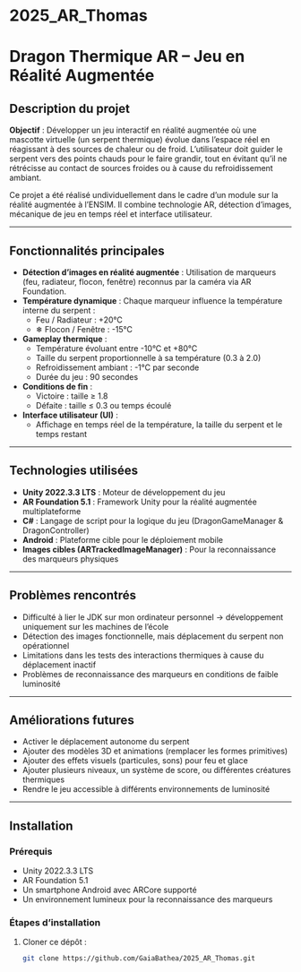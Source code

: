 # 2025_AR_Thomas

# Dragon Thermique AR – Jeu en Réalité Augmentée

## Description du projet

**Objectif** : Développer un jeu interactif en réalité augmentée où une mascotte virtuelle (un serpent thermique) évolue dans l’espace réel en réagissant à des sources de chaleur ou de froid. L’utilisateur doit guider le serpent vers des points chauds pour le faire grandir, tout en évitant qu’il ne rétrécisse au contact de sources froides ou à cause du refroidissement ambiant.

Ce projet a été réalisé undividuellement dans le cadre d’un module sur la réalité augmentée à l’ENSIM. Il combine technologie AR, détection d’images, mécanique de jeu en temps réel et interface utilisateur.

---

##  Fonctionnalités principales

- **Détection d’images en réalité augmentée** : Utilisation de marqueurs (feu, radiateur, flocon, fenêtre) reconnus par la caméra via AR Foundation.
- **Température dynamique** : Chaque marqueur influence la température interne du serpent :
  -  Feu / Radiateur : +20°C  
  - ❄ Flocon / Fenêtre : -15°C
- **Gameplay thermique** :
  - Température évoluant entre -10°C et +80°C
  - Taille du serpent proportionnelle à sa température (0.3 à 2.0)
  - Refroidissement ambiant : -1°C par seconde
  - Durée du jeu : 90 secondes
- **Conditions de fin** :
  -  Victoire : taille ≥ 1.8
  -  Défaite : taille ≤ 0.3 ou temps écoulé
- **Interface utilisateur (UI)** :
  - Affichage en temps réel de la température, la taille du serpent et le temps restant

---

##  Technologies utilisées

- **Unity 2022.3.3 LTS** : Moteur de développement du jeu
- **AR Foundation 5.1** : Framework Unity pour la réalité augmentée multiplateforme
- **C#** : Langage de script pour la logique du jeu (DragonGameManager & DragonController)
- **Android** : Plateforme cible pour le déploiement mobile
- **Images cibles (ARTrackedImageManager)** : Pour la reconnaissance des marqueurs physiques

---

##  Problèmes rencontrés

- Difficulté à lier le JDK sur mon ordinateur personnel → développement uniquement sur les machines de l’école
- Détection des images fonctionnelle, mais déplacement du serpent non opérationnel
- Limitations dans les tests des interactions thermiques à cause du déplacement inactif
- Problèmes de reconnaissance des marqueurs en conditions de faible luminosité

---

##  Améliorations futures

- Activer le déplacement autonome du serpent
- Ajouter des modèles 3D et animations (remplacer les formes primitives)
- Ajouter des effets visuels (particules, sons) pour feu et glace
- Ajouter plusieurs niveaux, un système de score, ou différentes créatures thermiques
- Rendre le jeu accessible à différents environnements de luminosité

---

##  Installation

### Prérequis
- Unity 2022.3.3 LTS
- AR Foundation 5.1
- Un smartphone Android avec ARCore supporté
- Un environnement lumineux pour la reconnaissance des marqueurs

### Étapes d’installation

1. Cloner ce dépôt :
   ```bash
   git clone https://github.com/GaiaBathea/2025_AR_Thomas.git
